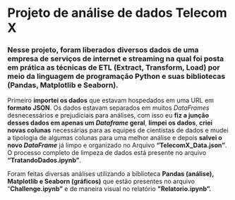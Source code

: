 # Projeto de análise de dados Telecom X

### Nesse projeto, foram liberados diversos dados de uma empresa de serviços de internet e streaming na qual foi posta em prática as técnicas de ETL (Extract, Transform, Load) por meio da linguagem de programação Python e suas bibliotecas (Pandas, Matplotlib e Seaborn).

Primeiro **importei os dados** que estavam hospedados em uma URL em **formato JSON**. Os dados estavam separados em muitos *DataFrames* desnecessários e prejudiciais para análises, com isso eu **fiz a junção desses dados em apenas um *Dataframe* geral**, **limpei os dados**, **criei novas colunas** necessárias para as equipes de cientistas de dados e mudei a tipologia de algumas colunas para uma melhor análise e depois **salvei o novo *DataFrame*** já limpo e organizado no Arquivo **“TelecomX_Data.json”**. O processo completo de limpeza de dados está presente no arquivo **“TratandoDados.ipynb”**.

Foram feitas diversas análises utilizando a biblioteca **Pandas (análise), Matplotlib e Seaborn (gráficos)** que estão presentes no arquivo “**Challenge.ipynb”** e de maneira visual no relatório **"Relatorio.ipynb”.**
